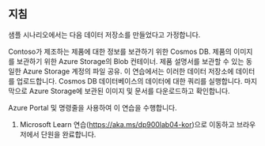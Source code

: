 ﻿---
lab:
    title: '랩 02: 비관계형 데이터 저장소에 데이터 업로드, 다운로드 및 쿼리'
    module: '모듈 03: Azure에서 비관계형 데이터 살펴보기'
---

## 지침
샘플 시나리오에서는 다음 데이터 저장소를 만들었다고 가정합니다.

Contoso가 제조하는 제품에 대한 정보를 보관하기 위한 Cosmos DB.
제품의 이미지를 보관하기 위한 Azure Storage의 Blob 컨테이너.
제품 설명서를 보관할 수 있는 동일한 Azure Storage 계정의 파일 공유.
이 연습에서는 이러한 데이터 저장소에 데이터를 업로드합니다. Cosmos DB 데이터베이스의 데이터에 대한 쿼리를 실행합니다. 마지막으로 Azure Storage에 보관된 이미지 및 문서를 다운로드하고 확인합니다.

Azure Portal 및 명령줄을 사용하여 이 연습을 수행합니다.

1.	Microsoft Learn 연습(https://aka.ms/dp900lab04-kor)으로 이동하고 브라우저에서 단원을 완료합니다. 
